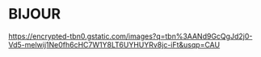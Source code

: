 # BIJOUR
https://encrypted-tbn0.gstatic.com/images?q=tbn%3AANd9GcQgJd2j0-Vd5-melwij1Ne0fh6cHC7W1Y8LT6UYHUYRv8jc-iFt&usqp=CAU
